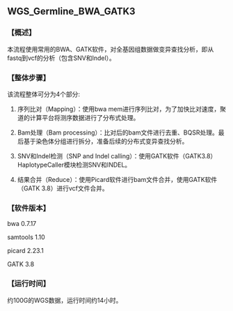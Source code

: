 ## WGS\_Germline\_BWA\_GATK3

### 【概述】

本流程使用常用的BWA、GATK软件，对全基因组数据做变异查找分析，即从fastq到vcf的分析（包含SNV和Indel）。

### 【整体步骤】

该流程整体可分为4个部分:

1. 序列比对（Mapping）：使用bwa mem进行序列比对，为了加快比对速度，聚道的计算平台将测序数据进行了分布式处理。

2. Bam处理（Bam processing）：比对后的bam文件进行去重、BQSR处理。最后基于染色体分组进行拆分，准备后续的分布式变异查找分析。 

3. SNV和Indel检测（SNP and Indel calling）：使用GATK软件（GATK3.8）HaplotypeCaller模块检测SNV和INDEL。

4. 结果合并（Reduce）：使用Picard软件进行bam文件合并，使用GATK软件（GATK 3.8）进行vcf文件合并。

### 【软件版本】

bwa 0.7.17

samtools 1.10

picard 2.23.1

GATK 3.8

### 【运行时间】

约100G的WGS数据，运行时间约14小时。
